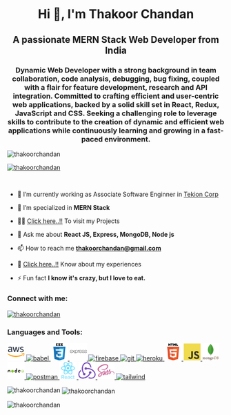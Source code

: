 <h1 align="center">Hi 👋, I'm Thakoor Chandan</h1>
<h2 align="center">A passionate MERN Stack Web Developer from India</h2>
<h3 align="center">Dynamic Web Developer with a strong background in team collaboration, code analysis, debugging, bug fixing, coupled with a flair for feature development, research and API integration. Committed to crafting efficient and user-centric web applications, backed by a solid skill set in React, Redux, JavaScript and CSS. Seeking a challenging role to leverage skills to contribute to the creation of dynamic and efficient web applications while continuously learning and growing in a fast-paced environment.</h3>

<p align="left"> <img src="https://komarev.com/ghpvc/?username=thakoorchandan&label=Profile%20views&color=0e75b6&style=flat" alt="thakoorchandan" /> </p>

<p align="left"> <a href="https://github.com/ryo-ma/github-profile-trophy"><img src="https://github-profile-trophy.vercel.app/?username=thakoorchandan" alt="thakoorchandan" /></a> </p>

<p align="left"> <a href="https://twitter.com/" target="blank"><img src="https://img.shields.io/twitter/follow/?logo=twitter&style=for-the-badge" alt="" /></a> </p>

- 🔭 I’m currently working as Associate Software Enginner in [Tekion Corp](https://tekion.com/)

- 🌱 I’m specialized in **MERN Stack**

- 👨‍💻 [Click here..!!](https://portfolio-k0aty7djx-thakoorchandan.vercel.app/) To visit my Projects

- 💬 Ask me about **React JS, Express, MongoDB, Node js**

- 📫 How to reach me **thakoorchandan@gmail.com**

- 📄 [Click here..!!](https://drive.google.com/file/d/1HtPuC2ViSEF5DcGN4eIHvveNL3L30R2_/view) Know about my experiences 

- ⚡ Fun fact **I know it's crazy, but I love to eat.**

<h3 align="left">Connect with me:</h3>
<p align="left">
<a href="https://linkedin.com/in/thakoorchandan" target="blank"><img align="center" src="https://raw.githubusercontent.com/rahuldkjain/github-profile-readme-generator/master/src/images/icons/Social/linked-in-alt.svg" alt="thakoorchandan" height="30" width="40" /></a>
</p>

<h3 align="left">Languages and Tools:</h3>
<p align="left"> <a href="https://aws.amazon.com" target="_blank" rel="noreferrer"> <img src="https://raw.githubusercontent.com/devicons/devicon/master/icons/amazonwebservices/amazonwebservices-original-wordmark.svg" alt="aws" width="40" height="40"/> </a> <a href="https://babeljs.io/" target="_blank" rel="noreferrer"> <img src="https://www.vectorlogo.zone/logos/babeljs/babeljs-icon.svg" alt="babel" width="40" height="40"/> </a> <a href="https://www.w3schools.com/css/" target="_blank" rel="noreferrer"> <img src="https://raw.githubusercontent.com/devicons/devicon/master/icons/css3/css3-original-wordmark.svg" alt="css3" width="40" height="40"/> </a> <a href="https://expressjs.com" target="_blank" rel="noreferrer"> <img src="https://raw.githubusercontent.com/devicons/devicon/master/icons/express/express-original-wordmark.svg" alt="express" width="40" height="40"/> </a> <a href="https://firebase.google.com/" target="_blank" rel="noreferrer"> <img src="https://www.vectorlogo.zone/logos/firebase/firebase-icon.svg" alt="firebase" width="40" height="40"/> </a> <a href="https://git-scm.com/" target="_blank" rel="noreferrer"> <img src="https://www.vectorlogo.zone/logos/git-scm/git-scm-icon.svg" alt="git" width="40" height="40"/> </a> <a href="https://heroku.com" target="_blank" rel="noreferrer"> <img src="https://www.vectorlogo.zone/logos/heroku/heroku-icon.svg" alt="heroku" width="40" height="40"/> </a> <a href="https://www.w3.org/html/" target="_blank" rel="noreferrer"> <img src="https://raw.githubusercontent.com/devicons/devicon/master/icons/html5/html5-original-wordmark.svg" alt="html5" width="40" height="40"/> </a> <a href="https://developer.mozilla.org/en-US/docs/Web/JavaScript" target="_blank" rel="noreferrer"> <img src="https://raw.githubusercontent.com/devicons/devicon/master/icons/javascript/javascript-original.svg" alt="javascript" width="40" height="40"/> </a> <a href="https://www.mongodb.com/" target="_blank" rel="noreferrer"> <img src="https://raw.githubusercontent.com/devicons/devicon/master/icons/mongodb/mongodb-original-wordmark.svg" alt="mongodb" width="40" height="40"/> </a> <a href="https://nodejs.org" target="_blank" rel="noreferrer"> <img src="https://raw.githubusercontent.com/devicons/devicon/master/icons/nodejs/nodejs-original-wordmark.svg" alt="nodejs" width="40" height="40"/> </a> <a href="https://postman.com" target="_blank" rel="noreferrer"> <img src="https://www.vectorlogo.zone/logos/getpostman/getpostman-icon.svg" alt="postman" width="40" height="40"/> </a> <a href="https://reactjs.org/" target="_blank" rel="noreferrer"> <img src="https://raw.githubusercontent.com/devicons/devicon/master/icons/react/react-original-wordmark.svg" alt="react" width="40" height="40"/> </a> <a href="https://redux.js.org" target="_blank" rel="noreferrer"> <img src="https://raw.githubusercontent.com/devicons/devicon/master/icons/redux/redux-original.svg" alt="redux" width="40" height="40"/> </a> <a href="https://sass-lang.com" target="_blank" rel="noreferrer"> <img src="https://raw.githubusercontent.com/devicons/devicon/master/icons/sass/sass-original.svg" alt="sass" width="40" height="40"/> </a> <a href="https://tailwindcss.com/" target="_blank" rel="noreferrer"> <img src="https://www.vectorlogo.zone/logos/tailwindcss/tailwindcss-icon.svg" alt="tailwind" width="40" height="40"/> </a> </p>

<p><img align="left" src="https://github-readme-stats.vercel.app/api/top-langs?username=thakoorchandan&show_icons=true&locale=en&layout=compact" alt="thakoorchandan" /></p>

<p>&nbsp;<img align="center" src="https://github-readme-stats.vercel.app/api?username=thakoorchandan&show_icons=true&locale=en" alt="thakoorchandan" /></p>

<p><img align="center" src="https://github-readme-streak-stats.herokuapp.com/?user=thakoorchandan&" alt="thakoorchandan" /></p>
